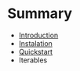 # Summary

* [Introduction](README.md)
* [Instalation](docs/instalation.md)
* [Quickstart](docs/quickstart.md)
* Iterables

